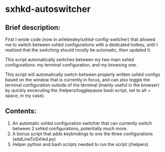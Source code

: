 # sxhkd-autoswitcher
## Brief description:

First I wrote code (now in arilebedey/sxhkd-config-switcher) that allowed me to switch between sxhkd configurations with a dedicated hotkey, until I realized that the switching should mostly be automatic, then updated it.

This script automatically switches between my two main sxhkd configurations: my terminal configuration, and my browsing one.

This script will automatically switch between properly written sxhkd configs based on the window that is currently in focus, and can also toggle the terminal configuration outside of the terminal (mainly useful in the browser) by quickly excecuting the /helpers/togglepause bash script, set to alt + space, in my case).

## Contents:

1. An automatic sxhkd configuration switcher that can currently switch between 2 sxhkd configurations, potentially much more.
2. A bonus script that adds keybindings to one the three configurations (addLineToSxhkd.py)
3. Helper python and bash scripts needed to run the script (/helpers)

